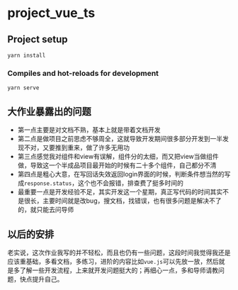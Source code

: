 # project_vue_ts

## Project setup
```
yarn install
```

### Compiles and hot-reloads for development
```
yarn serve
```

## 大作业暴露出的问题

-   第一点主要是对文档不熟，基本上就是带着文档开发
-   第二点是做项目之前思虑不够周全，这就导致开发期间很多部分开发到一半发现不对，又要推到重来，做了许多无用功
-   第三点感觉我对组件和view有误解，组件分的太细，而又把view当做组件做，导致这一个半成品项目最开始的时候有二十多个组件，自己都分不清
-   第四点是粗心大意，在写回话失效返回login界面的时候，判断条件想当然的写成`response.status`，这个也不会报错，排查费了挺多时间的
-   最重要一点是开发经验不足，其实开发这一个星期，真正写代码的时间其实不是很长，主要时间就是改bug，搜文档，找错误，也有很多问题是解决不了的，就只能去问导师

## 以后的安排

​	老实说，这次作业我写的并不轻松，而且也仍有一些问题，这段时间我觉得我还是应该重基础，多看文档，多练习，进阶的内容比如`vue.js`可以先放一放，然后就是多了解一些开发流程，上来就开发问题挺大的；再细心一点，多和导师请教问题，快点提升自己。

